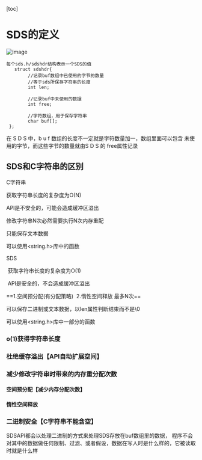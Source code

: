 [toc]
# SDS的定义

![image](https://img-blog.csdn.net/20141108162312552?watermark/2/text/aHR0cDovL2Jsb2cuY3Nkbi5uZXQvaV9icnVjZQ==/font/5a6L5L2T/fontsize/400/fill/I0JBQkFCMA==/dissolve/70/gravity/SouthEast)


```
每个sds.h/sdshdr结构表示一个SDS的值
   struct sdshdr{
   		//记录buf数组中已使用的字节的数量
   		//等于sds所保存字符串的长度
   		int len;
 
   		//记录buf中未使用的数据
   		int free;
 
   		//字符数组，用于保存字符串
   		char buf[];
 };
```
在 S D S 中，b u f 数组的长度不一定就是字符数量加一，数组里面可以包含 未使用的字节，而这些字节的数量就由S D S 的 free属性记录

## SDS和C字符串的区别
 C字符串                                                                      

获取字符串长度的复杂度为O(N)                          

API是不安全的，可能会造成缓冲区溢出            

修改字符串N次必然需要执行N次内存重配

只能保存文本数据                       

可以使用<string.h>库中的函数     



SDS

 获取字符串长度的复杂度为O(1)  

 API是安全的，不会造成缓冲区溢出

==1.空间预分配(有分配策略)  2.惰性空间释放 最多N次==

可以保存二进制或文本数据，以len属性判断结束而不是\0

可以使用<string.h>库中一部分的函数 

### o(1)获得字符串长度
### 杜绝缓存溢出【API自动扩展空间】
### 减少修改字符串时带来的内存重分配次数
#### 空间预分配【减少内存分配次数】
#### 惰性空间释放
### 二进制安全【C字符串不能含空】
SDSAPI都会以处理二进制的方式来处理SDS存放在buf数组里的数据， 程序不会对其中的数据做任何限制、过滤、或者假设，数据在写人时是什么样的，它被读取 
时就是什么样





